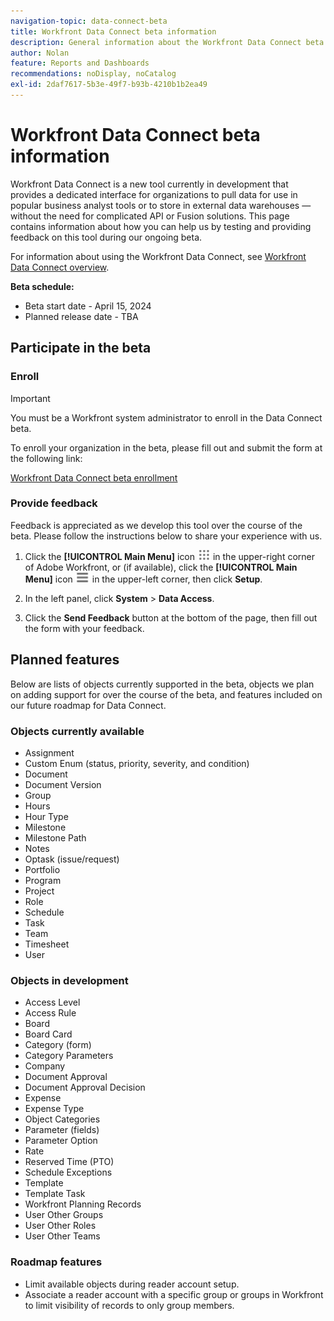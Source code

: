 ```yaml
---
navigation-topic: data-connect-beta
title: Workfront Data Connect beta information
description: General information about the Workfront Data Connect beta
author: Nolan
feature: Reports and Dashboards
recommendations: noDisplay, noCatalog
exl-id: 2daf7617-5b3e-49f7-b93b-4210b1b2ea49
---
```

# Workfront Data Connect beta information

Workfront Data Connect is a new tool currently in development that provides a dedicated interface for organizations to pull data for use in popular business analyst tools or to store in external data warehouses — without the need for complicated API or Fusion solutions. This page contains information about how you can help us by testing and providing feedback on this tool during our ongoing beta.

For information about using the Workfront Data Connect, see [Workfront Data Connect overview](/help/quicksilver/reports-and-dashboards/data-lake/data-lake-overview.md).

**Beta schedule:**

* Beta start date - April 15, 2024
* Planned release date - TBA

## Participate in the beta

### Enroll

>[!IMPORTANT] 
>
>You must be a Workfront system administrator to enroll in the Data Connect beta.

To enroll your organization in the beta, please fill out and submit the form at the following link:

[Workfront Data Connect beta enrollment](https://adobe.ly/workfrontdatalake)

### Provide feedback

Feedback is appreciated as we develop this tool over the course of the beta. Please follow the instructions below to share your experience with us.

1. Click the **[!UICONTROL Main Menu]** icon ![Main Menu](/help/_includes/assets/main-menu-icon.png) in the upper-right corner of Adobe Workfront, or (if available), click the **[!UICONTROL Main Menu]** icon ![Main Menu](/help/_includes/assets/main-menu-icon-left-nav.png) in the upper-left corner, then click **Setup**.

1. In the left panel, click **System** > **Data Access**.

1. Click the **Send Feedback** button at the bottom of the page, then fill out the form with your feedback.

## Planned features

Below are lists of objects currently supported in the beta, objects we plan on adding support for over the course of the beta, and features included on our future roadmap for Data Connect.

### Objects currently available

* Assignment
* Custom Enum (status, priority, severity, and condition)
* Document
* Document Version
* Group
* Hours
* Hour Type
* Milestone
* Milestone Path
* Notes
* Optask (issue/request)
* Portfolio
* Program
* Project
* Role
* Schedule
* Task
* Team
* Timesheet
* User

### Objects in development

* Access Level
* Access Rule
* Board
* Board Card
* Category (form)
* Category Parameters
* Company
* Document Approval
* Document Approval Decision
* Expense
* Expense Type
* Object Categories
* Parameter (fields)
* Parameter Option
* Rate
* Reserved Time (PTO)
* Schedule Exceptions
* Template
* Template Task
* Workfront Planning Records
* User Other Groups
* User Other Roles
* User Other Teams

### Roadmap features

* Limit available objects during reader account setup.
* Associate a reader account with a specific group or groups in Workfront to limit visibility of records to only group members.
